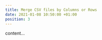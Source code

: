 ```yaml
---
title: Merge CSV files by Columns or Rows
date: 2021-01-08 10:50:00 +01:00
position: 3
---
```


content...